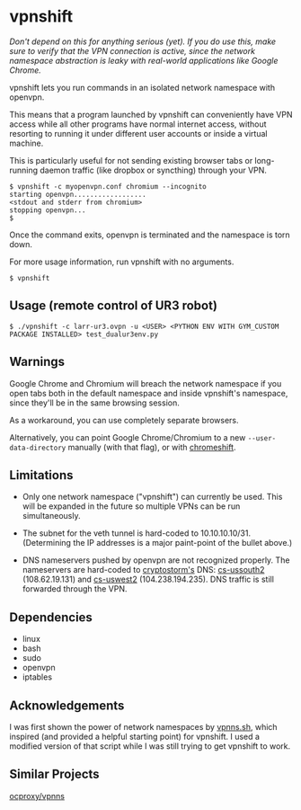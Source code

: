 vpnshift
========

*Don't depend on this for anything serious (yet). If you do use this,
make sure to verify that the VPN connection is active, since the network
namespace abstraction is leaky with real-world applications like Google
Chrome.*

vpnshift lets you run commands in an isolated network namespace with
openvpn.

This means that a program launched by vpnshift can conveniently have VPN
access while all other programs have normal internet access, without
resorting to running it under different user accounts or inside a
virtual machine.

This is particularly useful for not sending existing browser tabs or
long-running daemon traffic (like dropbox or syncthing) through your VPN.

    $ vpnshift -c myopenvpn.conf chromium --incognito
    starting openvpn..................
    <stdout and stderr from chromium>
    stopping openvpn...
    $

Once the command exits, openvpn is terminated and the namespace is torn
down.

For more usage information, run vpnshift with no arguments.

    $ vpnshift

Usage (remote control of UR3 robot)
--------

    $ ./vpnshift -c larr-ur3.ovpn -u <USER> <PYTHON ENV WITH GYM_CUSTOM PACKAGE INSTALLED> test_dualur3env.py

Warnings
--------

Google Chrome and Chromium will breach the network namespace if you open
tabs both in the default namespace and inside vpnshift's namespace,
since they'll be in the same browsing session.

As a workaround, you can use completely separate browsers.

Alternatively, you can point Google Chrome/Chromium to a new
`--user-data-directory` manually (with that flag), or with
[chromeshift][].

  [chromeshift]: https://github.com/crasm/chromeshift

Limitations
-----------
- Only one network namespace ("vpnshift") can currently be used. This
  will be expanded in the future so multiple VPNs can be run
  simultaneously.
- The subnet for the veth tunnel is hard-coded to 10.10.10.10/31.
  (Determining the IP addresses is a major paint-point of the bullet
  above.)
- DNS nameservers pushed by openvpn are not recognized properly. The
  nameservers are hard-coded to [cryptostorm's][cs] DNS: [cs-ussouth2][]
  (108.62.19.131) and [cs-uswest2][] (104.238.194.235). DNS traffic is
  still forwarded through the VPN.

  [cs]:          https://cryptostorm.is/
  [cs-ussouth2]: https://github.com/jedisct1/dnscrypt-proxy/blob/1.7.0/dnscrypt-resolvers.csv#L19
  [cs-uswest2]:  https://github.com/jedisct1/dnscrypt-proxy/blob/1.7.0/dnscrypt-resolvers.csv#L21

Dependencies
------------
  - linux
  - bash
  - sudo
  - openvpn
  - iptables

Acknowledgements
----------------

I was first shown the power of network namespaces by [vpnns.sh][], which
inspired (and provided a helpful starting point) for vpnshift.  I used a
modified version of that script while I was still trying to get vpnshift
to work.

[vpnns.sh]: https://gist.github.com/Schnouki/fd171bcb2d8c556e8fdf

Similar Projects
----------------

[ocproxy/vpnns](https://github.com/cernekee/ocproxy#vpnns-experimental)

